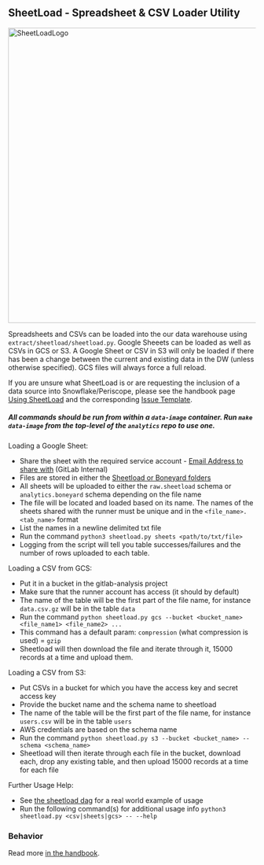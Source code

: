 ## SheetLoad - Spreadsheet & CSV Loader Utility

<img src="https://gitlab.com/meltano/analytics/uploads/d90d572dbc2b1b2c32ce987d581314da/sheetload_logo.png" alt="SheetLoadLogo" width="600"/>

Spreadsheets and CSVs can be loaded into the our data warehouse using `extract/sheetload/sheetload.py`. Google Sheeets can be loaded as well as CSVs in GCS or S3. A Google Sheet or CSV in S3 will only be loaded if there has been a change between the current and existing data in the DW (unless otherwise specified). GCS files will always force a full reload.

If you are unsure what SheetLoad is or are requesting the inclusion of a data source into Snowflake/Periscope, please see the handbook page [Using SheetLoad](https://about.gitlab.com/handbook/business-ops/data-team/#using-sheetload) and the corresponding [Issue Template](https://gitlab.com/gitlab-data/analytics/blob/master/.gitlab/issue_templates/CSV%20or%20GSheets%20Data%20Upload.md).

##### All commands should be run from within a `data-image` container. Run `make data-image` from the top-level of the `analytics` repo to use one.

Loading a Google Sheet:

  - Share the sheet with the required service account - [Email Address to share with](https://docs.google.com/document/d/1m8kky3DPv2yvH63W4NDYFURrhUwRiMKHI-himxn1r7k/edit?usp=sharing) (GitLab Internal)
  - Files are stored in either the [Sheetload or Boneyard folders](https://drive.google.com/open?id=1F5jKClNEsQstngbrh3UYVzoHAqPTf-l0)
  - All sheets will be uploaded to either the `raw.sheetload` schema or `analytics.boneyard` schema depending on the file name
  - The file will be located and loaded based on its name. The names of the sheets shared with the runner must be unique and in the `<file_name>.<tab_name>` format
  - List the names in a newline delimited txt file
  - Run the command `python3 sheetload.py sheets <path/to/txt/file>`
  - Logging from the script will tell you table successes/failures and the number of rows uploaded to each table.


Loading a CSV from GCS:

  - Put it in a bucket in the gitlab-analysis project
  - Make sure that the runner account has access (it should by default)
  - The name of the table will be the first part of the file name, for instance `data.csv.gz` will be in the table `data`
  - Run the command `python sheetload.py gcs --bucket <bucket_name> <file_name1> <file_name2> ...`
  - This command has a default param: `compression` (what compression is used) = `gzip`
  - Sheetload will then download the file and iterate through it, 15000 records at a time and upload them. 

Loading a CSV from S3:

 - Put CSVs in a bucket for which you have the access key and secret access key
 - Provide the bucket name and the schema name to sheetload
 - The name of the table will be the first part of the file name, for instance `users.csv` will be in the table `users`
 - AWS credentials are based on the schema name
 - Run the command `python sheetload.py s3 --bucket <bucket_name> --schema <schema_name>`
 - Sheetload will then iterate through each file in the bucket, download each, drop any existing table, and then upload 15000 records at a time for each file

Further Usage Help:

  - See [the sheetload dag](https://gitlab.com/gitlab-data/analytics/blob/master/dags/extract/sheetload.py) for a real world example of usage
  - Run the following command(s) for additional usage info `python3 sheetload.py <csv|sheets|gcs> -- --help`

### Behavior

Read more [in the handbook](https://about.gitlab.com/handbook/business-ops/data-team/#using-sheetload).

